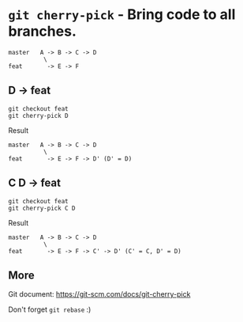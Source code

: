 # ``git cherry-pick`` - Bring code to all branches.

    master   A -> B -> C -> D
              \
    feat       -> E -> F
  
## D -> feat
 
    git checkout feat
    git cherry-pick D
  
Result
 
    master   A -> B -> C -> D
              \
    feat       -> E -> F -> D' (D' = D)

## C D -> feat

    git checkout feat
    git cherry-pick C D
  
Result
 
    master   A -> B -> C -> D
              \
    feat       -> E -> F -> C' -> D' (C' = C, D' = D)
    
 ## More
 
 Git document: https://git-scm.com/docs/git-cherry-pick
 
 Don't forget ``git rebase`` :)
